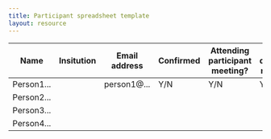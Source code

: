 ```yaml
---
title: Participant spreadsheet template
layout: resource
---
```


Name         | Insitution | Email address | Confirmed | Attending participant meeting? | Can display name? | Has a JASMIN account? | Training username | Allocated project
------------ | ---------- | ------------- | --------- | ------------------------------ | ----------------- | --------------------- | ----------------- | -----------------
Person1...   |            | person1@...   | Y/N       | Y/N                            | Y/N               | Y/N                   | Y/N               | Y/N
Person2...   |            |               |           |                                |                   |                       |                   |
Person3...   |            |               |           |                                |                   |                       |                   |
Person4...   |            |               |           |                                |                   |                       |                   |
